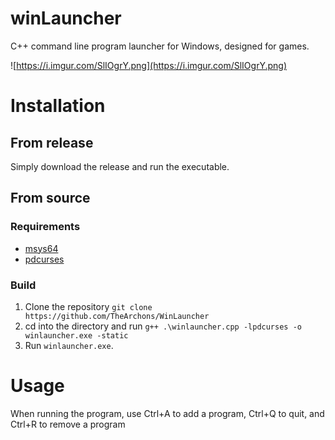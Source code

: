 # winLauncher
C++ command line program launcher for Windows, designed for games.

![https://i.imgur.com/SlIOgrY.png](https://i.imgur.com/SlIOgrY.png)

# Installation
## From release
Simply download the release and run the executable.

## From source
### Requirements
- [msys64](https://www.msys2.org/)
- [pdcurses](https://github.com/wmcbrine/PDCurses)

### Build
1. Clone the repository `git clone https://github.com/TheArchons/WinLauncher`
2. cd into the directory and run `g++ .\winlauncher.cpp -lpdcurses -o winlauncher.exe -static`
3. Run `winlauncher.exe`.

# Usage
When running the program, use Ctrl+A to add a program, Ctrl+Q to quit, and Ctrl+R to remove a program
